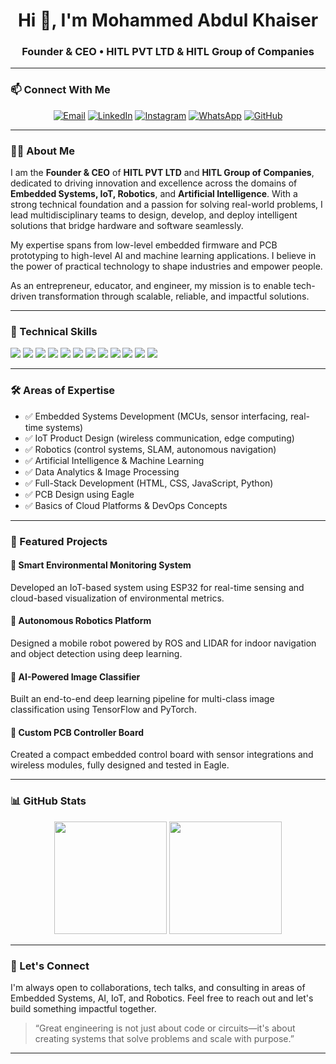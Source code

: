 <!-- Personal GitHub README for Mohammed Abdul Khaiser -->

<h1 align="center">Hi 👋, I'm Mohammed Abdul Khaiser</h1>
<h3 align="center">Founder & CEO • HITL PVT LTD & HITL Group of Companies</h3>

---

### 📫 Connect With Me

<p align="center">
  <a href="mailto:mohammadabdulkhaiser@gmail.com"><img src="https://img.shields.io/badge/Gmail-D14836?style=for-the-badge&logo=gmail&logoColor=white" alt="Email"/></a>
  <a href="https://www.linkedin.com/in/mohammed-abdul-khaiser-6369b7246/" target="_blank"><img src="https://img.shields.io/badge/LinkedIn-0A66C2?style=for-the-badge&logo=linkedin&logoColor=white" alt="LinkedIn"/></a>
  <a href="https://www.instagram.com/abdul_khaiser._/" target="_blank"><img src="https://img.shields.io/badge/Instagram-E4405F?style=for-the-badge&logo=instagram&logoColor=white" alt="Instagram"/></a>
  <a href="https://wa.me/919553650061" target="_blank"><img src="https://img.shields.io/badge/WhatsApp-25D366?style=for-the-badge&logo=whatsapp&logoColor=white" alt="WhatsApp"/></a>
  <a href="https://github.com/Mohammed-Abdul-Khaiser" target="_blank"><img src="https://img.shields.io/badge/GitHub-181717?style=for-the-badge&logo=github&logoColor=white" alt="GitHub"/></a>
</p>

---

### 👨‍💼 About Me

I am the **Founder & CEO** of **HITL PVT LTD** and **HITL Group of Companies**, dedicated to driving innovation and excellence across the domains of **Embedded Systems, IoT, Robotics**, and **Artificial Intelligence**. With a strong technical foundation and a passion for solving real-world problems, I lead multidisciplinary teams to design, develop, and deploy intelligent solutions that bridge hardware and software seamlessly.

My expertise spans from low-level embedded firmware and PCB prototyping to high-level AI and machine learning applications. I believe in the power of practical technology to shape industries and empower people.

As an entrepreneur, educator, and engineer, my mission is to enable tech-driven transformation through scalable, reliable, and impactful solutions.

---

### 🧠 Technical Skills

<p align="left">
  <!-- Core Languages & Tools -->
  <img src="https://img.shields.io/badge/C/C++-00599C?style=for-the-badge&logo=cplusplus&logoColor=white"/>
  <img src="https://img.shields.io/badge/Python-3776AB?style=for-the-badge&logo=python&logoColor=white"/>
  <img src="https://img.shields.io/badge/JavaScript-F7DF1E?style=for-the-badge&logo=javascript&logoColor=black"/>
  <img src="https://img.shields.io/badge/HTML5-e34c26?style=for-the-badge&logo=html5&logoColor=white"/>
  <img src="https://img.shields.io/badge/CSS3-264de4?style=for-the-badge&logo=css3&logoColor=white"/>

  <!-- AI & ML -->
  <img src="https://img.shields.io/badge/TensorFlow-FF6F00?style=for-the-badge&logo=tensorflow&logoColor=white"/>
  <img src="https://img.shields.io/badge/PyTorch-EE4C2C?style=for-the-badge&logo=PyTorch&logoColor=white"/>
  <img src="https://img.shields.io/badge/OpenCV-5C3EE8?style=for-the-badge&logo=opencv&logoColor=white"/>

  <!-- IoT & Robotics -->
  <img src="https://img.shields.io/badge/ROS-22314E?style=for-the-badge&logo=ROS&logoColor=white"/>
  <img src="https://img.shields.io/badge/MQTT-660066?style=for-the-badge&logo=messenger&logoColor=white"/>

  <!-- PCB Design -->
  <img src="https://img.shields.io/badge/Eagle-FF0000?style=for-the-badge&logo=eagle&logoColor=white"/>

  <!-- Cloud (Basics) -->
  <img src="https://img.shields.io/badge/AWS-232F3E?style=for-the-badge&logo=amazonaws&logoColor=white"/>
</p>

---

### 🛠️ Areas of Expertise

- ✅ Embedded Systems Development (MCUs, sensor interfacing, real-time systems)  
- ✅ IoT Product Design (wireless communication, edge computing)  
- ✅ Robotics (control systems, SLAM, autonomous navigation)  
- ✅ Artificial Intelligence & Machine Learning  
- ✅ Data Analytics & Image Processing  
- ✅ Full-Stack Development (HTML, CSS, JavaScript, Python)  
- ✅ PCB Design using Eagle  
- ✅ Basics of Cloud Platforms & DevOps Concepts

---

### 📌 Featured Projects

#### 🔹 **Smart Environmental Monitoring System**  
Developed an IoT-based system using ESP32 for real-time sensing and cloud-based visualization of environmental metrics.

#### 🔹 **Autonomous Robotics Platform**  
Designed a mobile robot powered by ROS and LIDAR for indoor navigation and object detection using deep learning.

#### 🔹 **AI-Powered Image Classifier**  
Built an end-to-end deep learning pipeline for multi-class image classification using TensorFlow and PyTorch.

#### 🔹 **Custom PCB Controller Board**  
Created a compact embedded control board with sensor integrations and wireless modules, fully designed and tested in Eagle.

---

### 📊 GitHub Stats

<p align="center">
  <img src="https://github-readme-stats.vercel.app/api?username=Mohammed-Abdul-Khaiser&show_icons=true&theme=tokyonight" height="180"/>
  <img src="https://github-readme-stats.vercel.app/api/top-langs/?username=Mohammed-Abdul-Khaiser&layout=compact&theme=tokyonight" height="180"/>
</p>

---

### 🌟 Let's Connect

I'm always open to collaborations, tech talks, and consulting in areas of Embedded Systems, AI, IoT, and Robotics. Feel free to reach out and let's build something impactful together.

> “Great engineering is not just about code or circuits—it's about creating systems that solve problems and scale with purpose.”

---
